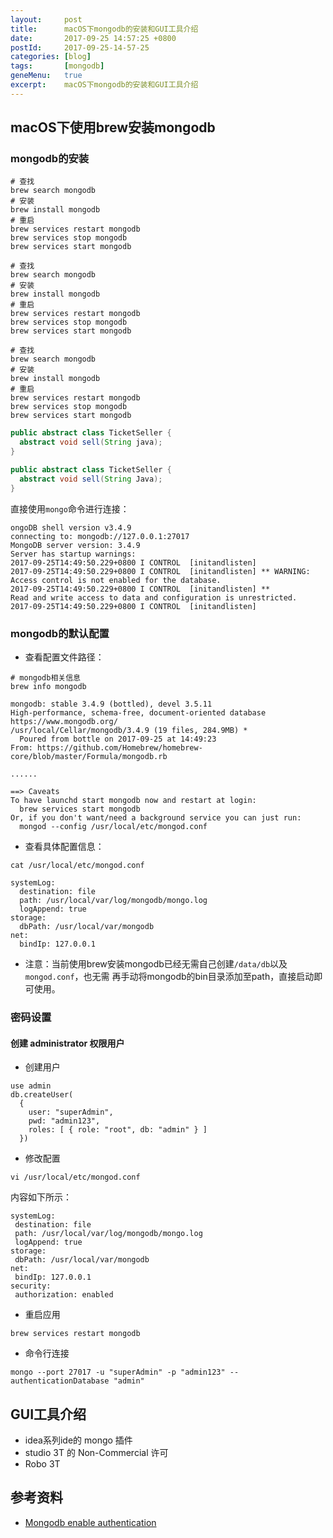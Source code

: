 ```yaml
---
layout:     post
title:      macOS下mongodb的安装和GUI工具介绍
date:       2017-09-25 14:57:25 +0800
postId:     2017-09-25-14-57-25
categories: [blog]
tags:       [mongodb]
geneMenu:   true
excerpt:    macOS下mongodb的安装和GUI工具介绍
---
```


## macOS下使用brew安装mongodb

### mongodb的安装

```sbtshell
# 查找
brew search mongodb
# 安装
brew install mongodb
# 重启
brew services restart mongodb
brew services stop mongodb
brew services start mongodb
```
```shell
# 查找
brew search mongodb
# 安装
brew install mongodb
# 重启
brew services restart mongodb
brew services stop mongodb
brew services start mongodb
```
```Shell
# 查找
brew search mongodb
# 安装
brew install mongodb
# 重启
brew services restart mongodb
brew services stop mongodb
brew services start mongodb
```

```java
public abstract class TicketSeller {
  abstract void sell(String java);
}
```

```Java
public abstract class TicketSeller {
  abstract void sell(String Java);
}
```


直接使用`mongo`命令进行连接：
```
ongoDB shell version v3.4.9
connecting to: mongodb://127.0.0.1:27017
MongoDB server version: 3.4.9
Server has startup warnings:
2017-09-25T14:49:50.229+0800 I CONTROL  [initandlisten]
2017-09-25T14:49:50.229+0800 I CONTROL  [initandlisten] ** WARNING: Access control is not enabled for the database.
2017-09-25T14:49:50.229+0800 I CONTROL  [initandlisten] **          Read and write access to data and configuration is unrestricted.
2017-09-25T14:49:50.229+0800 I CONTROL  [initandlisten]
```

### mongodb的默认配置
* 查看配置文件路径：

```Shell
# mongodb相关信息
brew info mongodb
```

```
mongodb: stable 3.4.9 (bottled), devel 3.5.11
High-performance, schema-free, document-oriented database
https://www.mongodb.org/
/usr/local/Cellar/mongodb/3.4.9 (19 files, 284.9MB) *
  Poured from bottle on 2017-09-25 at 14:49:23
From: https://github.com/Homebrew/homebrew-core/blob/master/Formula/mongodb.rb

......

==> Caveats
To have launchd start mongodb now and restart at login:
  brew services start mongodb
Or, if you don't want/need a background service you can just run:
  mongod --config /usr/local/etc/mongod.conf
```

* 查看具体配置信息：

```Shell
cat /usr/local/etc/mongod.conf
```

```
systemLog:
  destination: file
  path: /usr/local/var/log/mongodb/mongo.log
  logAppend: true
storage:
  dbPath: /usr/local/var/mongodb
net:
  bindIp: 127.0.0.1
```

* 注意：当前使用brew安装mongodb已经无需自己创建`/data/db`以及`mongod.conf`，也无需
再手动将mongodb的bin目录添加至path，直接启动即可使用。

### 密码设置

#### 创建 administrator 权限用户

* 创建用户

```Shell
use admin
db.createUser(
  {
    user: "superAdmin",
    pwd: "admin123",
    roles: [ { role: "root", db: "admin" } ]
  })
```

* 修改配置


```Shell
vi /usr/local/etc/mongod.conf
```

内容如下所示：

```
systemLog:
 destination: file
 path: /usr/local/var/log/mongodb/mongo.log
 logAppend: true
storage:
 dbPath: /usr/local/var/mongodb
net:
 bindIp: 127.0.0.1
security:
 authorization: enabled
```

* 重启应用

```Shell
brew services restart mongodb
```

* 命令行连接

```Shell
mongo --port 27017 -u "superAdmin" -p "admin123" --authenticationDatabase "admin"
```

## GUI工具介绍

* idea系列ide的 mongo 插件
* studio 3T 的 Non-Commercial 许可
* Robo 3T

## 参考资料

* [Mongodb enable authentication ](https://medium.com/@raj_adroit/mongodb-enable-authentication-enable-access-control-e8a75a26d332)
